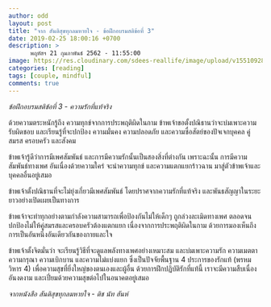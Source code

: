 ```yaml
---
author: odd
layout: post
title: "จาก สันติสุขทุกลมหายใจ - ข้อฝึกอบรมสติข้อที่ 3"
date: 2019-02-25 18:00:16 +0700
description: >
      พฤหัสฯ 21 กุมภาพันธ์ 2562 - 11:55:00
image: https://res.cloudinary.com/sdees-reallife/image/upload/v1551092806/IMG_20190221_115537215.jpg
categories: [reading]
tags: [couple, mindful]
comments: true
---
```

*ข้อฝึกอบรมสติข้อที่ 3 - ความรักที่แท้จริง*

ด้วยความตระหนักรู้ถึง ความทุกข์จากการประพฤติผิดในกาม ข้าพเจ้าขอตั้งปณิธานว่าจะบ่มเพาะความรับผิดชอบ และเรียนรู้ที่จะปกป้อง ความมั่นคง ความปลอดภัย และความซื่อสัตย์ของปัจเจกบุคคล คู่สมรส ครอบครัว และสังคม

ข้าพเจ้ารู้ดีว่าการมีเพศสัมพันธ์ และการมีความรักนั้นเป็นสองสิ่งที่ต่างกัน เพราะฉะนั้น การมีความสัมพันธ์ทางเพศ อันเนื่องด้วยความใคร่ จะนำความทุกข์ และความแตกแยกร้าวฉาน มาสู่ตัวข้าพเจ้าและบุคคลอื่นอยู่เสมอ

ข้าพเจ้าตั้งปณิธานที่จะไม่ยุ่งเกี่ยวมีเพศสัมพันธ์ โดยปราศจากความรักที่แท้จริง และพันธสัญญาในระยะยาวอย่างเปิดเผยเป็นทางการ

ข้าพเจ้าจะทำทุกอย่างตามกำลังความสามารถเพื่อป้องกันไม่ให้เด็กๆ ถูกล่วงละเมิดทางเพศ ตลอดจนปกป้องไม่ให้คู่สมรสและครอบครัวต้องแตกแยก เนื่องจากการประพฤติผิดในกาม ด้วยการมองเห็นถึงการเป็นอันหนึ่งอันเดียวกันของกายและใจ

ข้าพเจ้าตั้งจิตมั่นว่า จะเรียนรู้วิธีที่จะดูแลพลังทางเพศอย่างเหมาะสม และบ่มเพาะความรัก ความเมตตา ความกรุณา ความเบิกบาน และความไม่แบ่งแยก ซึ่งเป็นปัจจัยพื้นฐาน 4 ประการของรักแท้ (พรหมวิหาร 4) เพื่อความสุขที่ยิ่งใหญ่ของตนเองและผู้อื่น ด้วยการฝึกปฏิบัติรักที่แท้นี้ เราจะมีความสืบเนื่องอันงดงาม และเปี่ยมด้วยความสุขต่อไปในอนาคตอยู่เสมอ

*จากหนังสือ สันติสุขทุกลมหายใจ - ติช นัท ฮันห์*
